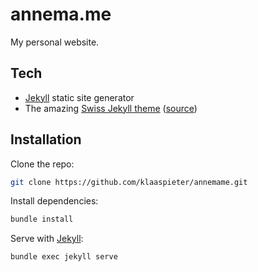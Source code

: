 # annema.me

My personal website.

## Tech

- [Jekyll] static site generator
- The amazing [Swiss Jekyll theme] ([source][Swiss theme source])

## Installation

Clone the repo:

```sh
git clone https://github.com/klaaspieter/annemame.git
```

Install dependencies:

```sh
bundle install
```

Serve with [Jekyll]:

```sh
bundle exec jekyll serve
```

[Jekyll]: https://jekyllrb.com/
[Swiss Jekyll theme]: https://broccolini.net/swiss/
[Swiss theme source]: https://github.com/broccolini/swiss
